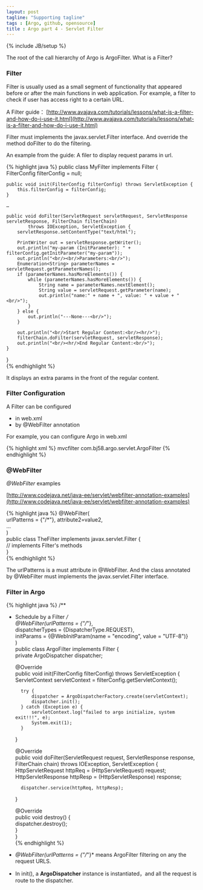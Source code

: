 ```yaml
---
layout: post
tagline: "Supporting tagline"
tags : [Argo, github, opensource]
title : Argo part 4 - Servlet Filter
---
```

{% include JB/setup %}

The root of the call hierarchy of Argo is ArgoFilter. What is a Filter?

### Filter ###

Filter is usually used as a small segment of functionality that appeared before or after the main functions in web application. For example, a filter to check if user has access right to a certain URL.

A Filter guide：
[http://www.avajava.com/tutorials/lessons/what-is-a-filter-and-how-do-i-use-it.html](http://www.avajava.com/tutorials/lessons/what-is-a-filter-and-how-do-i-use-it.html)

Filter must implements the javax.servlet.Filter interface. And override the method doFilter to do the filtering.

An example from the guide: A filer to display request params in url.

{% highlight java %}
public class MyFilter implements Filter {  
    FilterConfig filterConfig = null;  

    public void init(FilterConfig filterConfig) throws ServletException {  
        this.filterConfig = filterConfig;  
    }  

    …  

    public void doFilter(ServletRequest servletRequest, ServletResponse servletResponse, FilterChain filterChain)  
            throws IOException, ServletException {  
        servletResponse.setContentType("text/html");  

        PrintWriter out = servletResponse.getWriter();  
        out.println("my-param (InitParameter): " + filterConfig.getInitParameter("my-param"));  
        out.println("<br/><br/>Parameters:<br/>");  
        Enumeration<String> parameterNames = servletRequest.getParameterNames();  
        if (parameterNames.hasMoreElements()) {  
            while (parameterNames.hasMoreElements()) {  
                String name = parameterNames.nextElement();  
                String value = servletRequest.getParameter(name);  
                out.println("name:" + name + ", value: " + value + "<br/>");  
            }  
        } else {  
            out.println("---None---<br/>");  
        }  

        out.println("<br/>Start Regular Content:<br/><hr/>");  
        filterChain.doFilter(servletRequest, servletResponse);  
        out.println("<br/><hr/>End Regular Content:<br/>");  
    }  

}  
{% endhighlight %}

It displays an extra params in the front of the regular content.

### Filter Configuration ###

A Filter can be configured

- in web.xml
- by @WebFilter annotation

For example, you can configure Argo in web.xml

{% highlight xml %}
<filter>
  <filter-name>mvcfilter</filter-name>
  <filter-class>com.bj58.argo.servlet.ArgoFilter</filter-class>
</filter>
{% endhighlight %}

### @WebFilter ###


*@WebFilter* examples

[http://www.codejava.net/java-ee/servlet/webfilter-annotation-examples](http://www.codejava.net/java-ee/servlet/webfilter-annotation-examples)

{% highlight java %}
@WebFilter(  
    urlPatterns = {"/*"},
    attribute2=value2,  
    ...  
)  
public class TheFilter implements javax.servlet.Filter {  
    // implements Filter's methods  
}  
{% endhighlight %}

The urlPatterns is a must attribute in @WebFilter. And the class annotated by @WebFilter must implements the javax.servlet.Filter interface.


### Filter in Argo ###

{% highlight java %}
/**
* Schedule by a Filter
*/  
@WebFilter(urlPatterns = {"/*"},  
        dispatcherTypes = {DispatcherType.REQUEST},  
        initParams = {@WebInitParam(name = "encoding", value = "UTF-8")}  
)  
public class ArgoFilter implements Filter {  
    private ArgoDispatcher dispatcher;  

    @Override  
    public void init(FilterConfig filterConfig) throws ServletException {  
        ServletContext servletContext = filterConfig.getServletContext();  

        try {  
            dispatcher = ArgoDispatcherFactory.create(servletContext);  
            dispatcher.init();  
        } catch (Exception e) {  
            servletContext.log("failed to argo initialize, system exit!!!", e);  
            System.exit(1);  
        }  
    }  

    @Override  
    public void doFilter(ServletRequest request, ServletResponse response, FilterChain chain) throws IOException, ServletException {  
        HttpServletRequest httpReq = (HttpServletRequest) request;  
        HttpServletResponse httpResp = (HttpServletResponse) response;  

        dispatcher.service(httpReq, httpResp);  
    }  

    @Override  
    public void destroy() {  
        dispatcher.destroy();  
    }  
}  
{% endhighlight %}


- *@WebFilter(urlPatterns = {"/*"}* means ArgoFilter filtering on any the request URLS.

- In init(), a **ArgoDispatcher** instance is instantiated，and all the request is route to the dispatcher.
